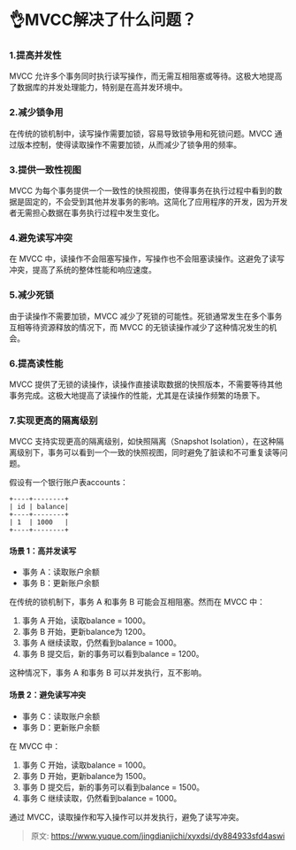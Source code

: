 # 👌MVCC解决了什么问题？

### 1.**提高并发性**
MVCC 允许多个事务同时执行读写操作，而无需互相阻塞或等待。这极大地提高了数据库的并发处理能力，特别是在高并发环境中。

### 2.**减少锁争用**
在传统的锁机制中，读写操作需要加锁，容易导致锁争用和死锁问题。MVCC 通过版本控制，使得读取操作不需要加锁，从而减少了锁争用的频率。

### 3.**提供一致性视图**
MVCC 为每个事务提供一个一致性的快照视图，使得事务在执行过程中看到的数据是固定的，不会受到其他并发事务的影响。这简化了应用程序的开发，因为开发者无需担心数据在事务执行过程中发生变化。

### 4.**避免读写冲突**
在 MVCC 中，读操作不会阻塞写操作，写操作也不会阻塞读操作。这避免了读写冲突，提高了系统的整体性能和响应速度。

### 5.**减少死锁**
由于读操作不需要加锁，MVCC 减少了死锁的可能性。死锁通常发生在多个事务互相等待资源释放的情况下，而 MVCC 的无锁读操作减少了这种情况发生的机会。

### 6.**提高读性能**
MVCC 提供了无锁的读操作，读操作直接读取数据的快照版本，不需要等待其他事务完成。这极大地提高了读操作的性能，尤其是在读操作频繁的场景下。

### 7.**实现更高的隔离级别**
MVCC 支持实现更高的隔离级别，如快照隔离（Snapshot Isolation），在这种隔离级别下，事务可以看到一个一致的快照视图，同时避免了脏读和不可重复读等问题。

假设有一个银行账户表accounts：

```plain
+----+--------+
| id | balance|
+----+--------+
| 1  | 1000   |
+----+--------+
```

#### 场景 1：高并发读写
+ 事务 A：读取账户余额
+ 事务 B：更新账户余额

在传统的锁机制下，事务 A 和事务 B 可能会互相阻塞。然而在 MVCC 中：

1. 事务 A 开始，读取balance = 1000。
2. 事务 B 开始，更新balance为 1200。
3. 事务 A 继续读取，仍然看到balance = 1000。
4. 事务 B 提交后，新的事务可以看到balance = 1200。

这种情况下，事务 A 和事务 B 可以并发执行，互不影响。

#### 场景 2：避免读写冲突
+ 事务 C：读取账户余额
+ 事务 D：更新账户余额

在 MVCC 中：

1. 事务 C 开始，读取balance = 1000。
2. 事务 D 开始，更新balance为 1500。
3. 事务 D 提交后，新的事务可以看到balance = 1500。
4. 事务 C 继续读取，仍然看到balance = 1000。

通过 MVCC，读取操作和写入操作可以并发执行，避免了读写冲突。



> 原文: <https://www.yuque.com/jingdianjichi/xyxdsi/dy884933sfd4aswi>